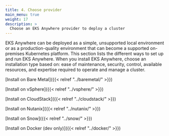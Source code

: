 ```yaml
---
title: 4. Choose provider
main_menu: true
weight: 17
description: >
  Choose an EKS Anywhere provider to deploy a cluster
---
```


<!-- overview -->

EKS Anywhere can be deployed as a simple, unsupported local environment or as a production-quality environment that can become a supported on-premises Kubernetes platform.
This section lists the different ways to set up and run EKS Anywhere.
When you install EKS Anywhere, choose an installation type based on: ease of maintenance, security, control, available resources, and expertise required to operate and manage a cluster.

<!-- body -->

[Install on Bare Metal]({{< relref "../baremetal/" >}})

[Install on vSphere]({{< relref "../vsphere/" >}})

[Install on CloudStack]({{< relref "../cloudstack/" >}})

[Install on Nutanix]({{< relref "../nutanix/" >}})

[Install on Snow]({{< relref "../snow/" >}})

[Install on Docker (dev only)]({{< relref "../docker/" >}})
